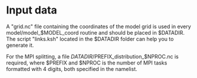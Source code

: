 # Input data

A "grid.nc" file containing the coordinates of the model grid is used in every model/model_$MODEL_coord routine and should be placed in $DATADIR. The script "links.ksh" located in the $DATADIR folder can help you to generate it.

For the MPI splitting, a file $DATADIR/$PREFIX_distribution_$NPROC.nc is required, where $PREFIX and $NPROC is the number of MPI tasks formatted with 4 digits, both specified in the namelist.
